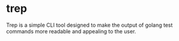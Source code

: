 # trep
Trep is a simple CLI tool designed to make the output of golang test commands more readable and appealing to the user.
